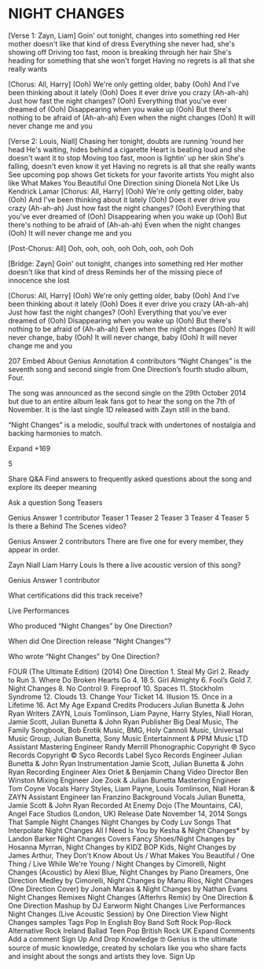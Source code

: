 # NIGHT CHANGES

[Verse 1: Zayn, Liam]
Goin' out tonight, changes into something red
Her mother doesn't like that kind of dress
Everything she never had, she's showing off
Driving too fast, moon is breaking through her hair
She's heading for something that she won't forget
Having no regrets is all that she really wants

[Chorus: All, Harry]
(Ooh) We're only getting older, baby
(Ooh) And I've been thinking about it lately
(Ooh) Does it ever drive you crazy
(Ah-ah-ah) Just how fast the night changes?
(Ooh) Everything that you've ever dreamed of
(Ooh) Disappearing when you wake up
(Ooh) But there's nothing to be afraid of
(Ah-ah-ah) Even when the night changes
(Ooh) It will never change me and you

[Verse 2: Louis, Niall]
Chasing her tonight, doubts are running 'round her head
He's waiting, hides behind a cigarette
Heart is beating loud and she doesn't want it to stop
Moving too fast, moon is lightin' up her skin
She's falling, doesn't even know it yet
Having no regrets is all that she really wants
See upcoming pop shows
Get tickets for your favorite artists
You might also like
What Makes You Beautiful
One Direction
​sining
Dionela
Not Like Us
Kendrick Lamar
[Chorus: All, Harry]
(Ooh) We're only getting older, baby
(Ooh) And I've been thinking about it lately
(Ooh) Does it ever drive you crazy
(Ah-ah-ah) Just how fast the night changes?
(Ooh) Everything that you've ever dreamed of
(Ooh) Disappearing when you wake up
(Ooh) But there's nothing to be afraid of
(Ah-ah-ah) Even when the night changes
(Ooh) It will never change me and you

[Post-Chorus: All]
Ooh, ooh, ooh, ooh
Ooh, ooh, ooh
Ooh

[Bridge: Zayn]
Goin' out tonight, changes into something red
Her mother doesn't like that kind of dress
Reminds her of the missing piece of innocence she lost

[Chorus: All, Harry]
(Ooh) We're only getting older, baby
(Ooh) And I've been thinking about it lately
(Ooh) Does it ever drive you crazy
(Ah-ah-ah) Just how fast the night changes?
(Ooh) Everything that you've ever dreamed of
(Ooh) Disappearing when you wake up
(Ooh) But there's nothing to be afraid of
(Ah-ah-ah) Even when the night changes
(Ooh) It will never change, baby
(Ooh) It will never change, baby
(Ooh) It will never change me and you



207
Embed
About
Genius Annotation
4 contributors
“Night Changes” is the seventh song and second single from One Direction’s fourth studio album, Four.

The song was announced as the second single on the 29th October 2014 but due to an entire album leak fans got to hear the song on the 7th of November. It is the last single 1D released with Zayn still in the band.

“Night Changes” is a melodic, soulful track with undertones of nostalgia and backing harmonies to match.

Expand 
+169


5

Share
Q&A
Find answers to frequently asked questions about the song and explore its deeper meaning

Ask a question
Song Teasers

Genius Answer
1 contributor
Teaser 1
Teaser 2
Teaser 3
Teaser 4
Teaser 5
Is there a Behind The Scenes video?

Genius Answer
2 contributors
There are five one for every member, they appear in order.

Zayn
Niall
Liam
Harry
Louis
Is there a live acoustic version of this song?

Genius Answer
1 contributor

What certifications did this track receive?

Live Performances

Who produced “Night Changes” by One Direction?

When did One Direction release “Night Changes”?

Who wrote “Night Changes” by One Direction?

FOUR (The Ultimate Edition) (2014)
One Direction
1.
Steal My Girl
2.
Ready to Run
3.
Where Do Broken Hearts Go
4.
18
5.
Girl Almighty
6.
Fool’s Gold
7.
Night Changes
8.
No Control
9.
Fireproof
10.
Spaces
11.
Stockholm Syndrome
12.
Clouds
13.
Change Your Ticket
14.
Illusion
15.
Once in a Lifetime
16.
Act My Age
Expand 
Credits
Producers
Julian Bunetta & John Ryan
Writers
ZAYN, Louis Tomlinson, Liam Payne, Harry Styles, Niall Horan, Jamie Scott, Julian Bunetta & John Ryan
Publisher
Big Deal Music, The Family Songbook, Bob Erotik Music, BMG, Holy Cannoli Music, Universal Music Group, Julian Bunetta, Sony Music Entertainment & PPM Music LTD
Assistant Mastering Engineer
Randy Merrill
Phonographic Copyright ℗
Syco Records
Copyright ©
Syco Records
Label
Syco Records
Engineer
Julian Bunetta & John Ryan
Instrumentation
Jamie Scott, Julian Bunetta & John Ryan
Recording Engineer
Alex Oriet & Benjamin Chang
Video Director
Ben Winston
Mixing Engineer
Joe Zook & Julian Bunetta
Mastering Engineer
Tom Coyne
Vocals
Harry Styles, Liam Payne, Louis Tomlinson, Niall Horan & ZAYN
Assistant Engineer
Ian Franzino
Background Vocals
Julian Bunetta, Jamie Scott & John Ryan
Recorded At
Enemy Dojo (The Mountains, CA), Angel Face Studios (London, UK)
Release Date
November 14, 2014
Songs That Sample Night Changes
Night Changes by Cody Luv
Songs That Interpolate Night Changes
All I Need Is You by Kesha & Night Changes* by Landon Barker
Night Changes Covers
Fancy Shoes/Night Changes by Hosanna Myrran, Night Changes by KIDZ BOP Kids, Night Changes by James Arthur, They Don't Know About Us / What Makes You Beautiful / One Thing / Live While We're Young / Night Changes by Cimorelli, Night Changes (Acoustic) by Alexi Blue, Night Changes by Piano Dreamers, One Direction Medley by Cimorelli, Night Changes by Manu Ríos, Night Changes (One Direction Cover) by Jonah Marais & Night Changes by Nathan Evans
Night Changes Remixes
Night Changes (Afterhrs Remix) by One Direction & One Direction Mashup by DJ Earworm
Night Changes Live Performances
Night Changes (Live Acoustic Session) by One Direction
View Night Changes samples
Tags
Pop
In English
Boy Band
Soft Rock
Pop-Rock
Alternative Rock
Ireland
Ballad
Teen Pop
British Rock
UK
Expand 
Comments
Add a comment
Sign Up And Drop Knowledge 🤓
Genius is the ultimate source of music knowledge, created by scholars like you who share facts and insight about the songs and artists they love.
Sign Up
